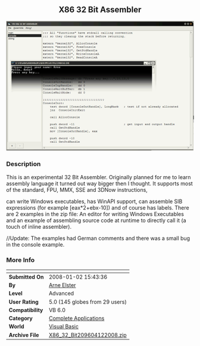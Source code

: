 ﻿<div align="center">

## X86 32 Bit Assembler

<img src="PIC200812951271011.gif">
</div>

### Description

This is an experimental 32 Bit Assembler. Originally planned for me to learn assembly language it turned out way bigger then I thought. It supports most of the standard, FPU, MMX, SSE and 3DNow instructions,

can write Windows executables, has WinAPI support, can assemble SIB expressions (for example [eax*2+ebx-10]) and of course has labels. There are 2 examples in the zip file: An editor for writing Windows Executables and an example of assembling source code at runtime to directly call it (a touch of inline assembler).

//Update: The examples had German comments and there was a small bug in the console example.
 
### More Info
 


<span>             |<span>
---                |---
**Submitted On**   |2008-01-02 15:43:36
**By**             |[Arne Elster](https://github.com/Planet-Source-Code/PSCIndex/blob/master/ByAuthor/arne-elster.md)
**Level**          |Advanced
**User Rating**    |5.0 (145 globes from 29 users)
**Compatibility**  |VB 6\.0
**Category**       |[Complete Applications](https://github.com/Planet-Source-Code/PSCIndex/blob/master/ByCategory/complete-applications__1-27.md)
**World**          |[Visual Basic](https://github.com/Planet-Source-Code/PSCIndex/blob/master/ByWorld/visual-basic.md)
**Archive File**   |[X86\_32\_Bit209604122008\.zip](https://github.com/Planet-Source-Code/arne-elster-x86-32-bit-assembler__1-69861/archive/master.zip)








